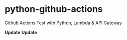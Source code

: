 # python-github-actions
Github Actions Test with Python, Lambda &amp; API  Gateway

**Update**
**Update**